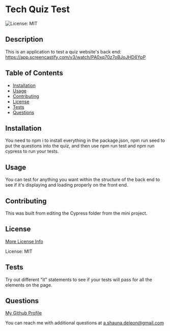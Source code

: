 # Tech Quiz Test

![License: MIT](https://img.shields.io/badge/License-MIT-yellow.svg)

## Description

This is an application to test a quiz website's back end: https://app.screencastify.com/v3/watch/PA0xq70z7oBJoJHD6YpP

## Table of Contents

- [Installation](#installation)
- [Usage](#usage)
- [Contributing](#contributing)
- [License](#license)
- [Tests](#tests)
- [Questions](#questions)

## Installation

You need to npm i to install everything in the package.json, npm run seed to put the questions into the quiz, and then use npm run test and npm run cypress to run your tests.

## Usage

You can test for anything you want within the structure of the back end to see if it's displaying and loading properly on the front end.

## Contributing

This was built from editing the Cypress folder from the mini project.

## License

[More License Info](https://opensource.org/licenses/MIT)

License: MIT

## Tests

Try out different "it" statements to see if your tests will pass for all the elements on the page.

## Questions

[My Github Profile](https://github.com/pojoto4)

You can reach me with additional questions at a.shauna.deleon@gmail.com
